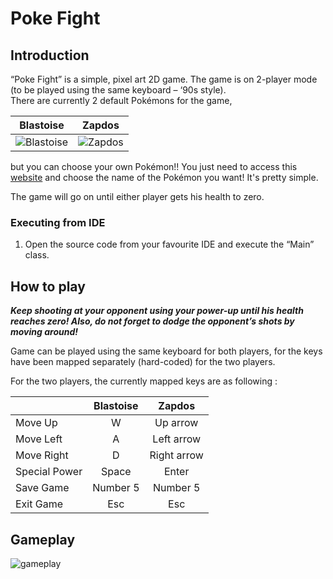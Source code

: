 # Poke Fight

## Introduction
“Poke Fight” is a simple, pixel art 2D game. The game is on 2-player mode (to be played using the same keyboard – ‘90s style).  
There are currently 2 default Pokémons for the game, 

| Blastoise | Zapdos |
|:---:|:----:|
|![Blastoise](https://i.imgur.com/aWfVxFR.png) | ![Zapdos](https://i.imgur.com/pP9Rp2b.png) |

but you can choose your own Pokémon!! You just need to access this <a href="https://www.pokemon.com/us/pokedex/" target="_blank">website</a> and choose the name of the Pokémon you want! It's pretty simple.

The game will go on until either player gets his health to zero.

### Executing from IDE 

1. Open the source code from your favourite IDE and execute the “Main” class. 

## How to play

**_Keep shooting at your opponent using your power-up until his health reaches zero! Also, do not forget to dodge the opponent’s shots by moving around!_**

Game can be played using the same keyboard for both players, for the keys have been mapped separately (hard-coded) for the two players. 
 
For the two players, the currently mapped keys are as following : 

| | Blastoise  | Zapdos | 
|:---|:---:|:---:|
|Move Up | W | Up arrow|
|Move Left | A | Left arrow|
|Move Right | D | Right arrow|
|Special Power | Space | Enter |
|Save Game | Number 5 | Number 5 |
|Exit Game | Esc | Esc |

## Gameplay


![gameplay]()
